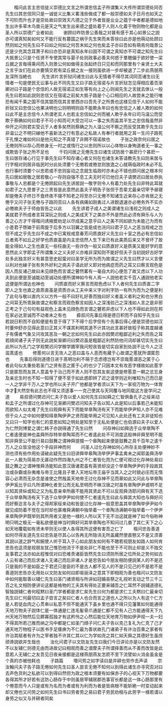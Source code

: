 <!-- { "loadSidebar": true } -->
　　楷问此言主忠信徙义崇德比文言之所谓忠信孟子所谓集义大传所谓崇德处同否先生曰其忠信同只是一诚徙义比集义畧浅些做成了都一般崇德如夫子日月也如天之不可阶而升也才是崇处故曰崇效天凡德之见于外者皆是业业之蕴于中者都是德如地生出许多草木鸟兽元是天之气发生出来德之盛处着于人则人化着于物则物化都是业圣人所以崇德广业者如此
　　谢顾曰昨防景公善哉之对甚有感于其心如景公之説亦可谓真知矣如何又不能行反有簒国之祸乎先生笑而未答徐曰此亦是他萌动处顾曰然则如之何先生曰不曰如之何如之何吾末如之何也矣孟子亦曰吾如有萌焉何哉景公还是少充其念耳萧子和曰亦恐非是真知永年曰固不可谓之真知亦不可谓之知先生曰大抵景公只是个任贤不专使其常与晏子处则政事必善夫何惑于羣聴偏于欲好使一梁丘据之言毎得乘间而入则景公何如做得主张起终日只见和而同那里有个亲贤士大夫之言乎汝们在此亦要慎交若有梁丘据之友一接则虽欲进一步却被退了二步此燕朋燕友深所当絶也
　　先生讲片言折狱问诸生曰此与无情者不得尽其词同否诸生曰无情者一句是使民无讼事与此不同先生又曰子路无宿诺与片言折狱怎见得相应着否渐卿对曰子路是个忠信的人故无宿诺正如生等有向上之心则闻先生之言就去体认一般先生曰若如此説则忠信又在宿诺之前矣大抵子路是个心口相应的人故尝未之能行唯恐有闻千乘之国不信其盟而信其言曽西亦曰吾先子之所畏也这様见信于人如何不能折狱又曰忠信公也果决明也公则明明则自不能欺永年曰也有忠信之人被人欺的如何曰此不是主忠信今人所谓老实人也若主忠信如之何而被人欺乎永年曰司马温公而受欺于蔡确如何曰君子不可小知而可大受岂可以一事之失而盖其平生之忠信哉虽然非仲开之问则君实受讥于人者多矣然则蔡确之为人温公何不察之而反受其欺乎先生曰非温公之不明只縁他不喜新法之行有意必之私故人有奉行者就用之耳一生问子路死于孔悝之难如何曰是他元知之不真错了非闗不宿诺故也
　　子张之政奈何曰居之无倦则所以存心而修身无一时之或惰行之以忠则所以以心体物以身殉道者无一事之或欺皆子张之所不足也
　　千钧问居之无倦先生曰诸生试防居个甚麽行个甚麽一生曰居存诸心行见于事先生曰不知存诸心者又何在也诸生未答请教先生曰防来居与行字相对则居非临民时分此处须要个无倦若或倦怠则放逸之心就萌临政时未必不乱也行事时须要个以忠若或不忠则妄动之念就生临政时亦未必不错也顾问居之根本何先曰居如居敬之居若敬心一存则自强不息工夫无时可已他日夫子语樊迟曰居处恭执事敬与人忠都是个无倦顾起曰先生讲居説一敬字则令人有着力处先生曰非特此耳就如君子之九思曽子之三贵皆是此意然此虽夫子明告子张但于吾辈尤最亲切宰予昼寝却是倦夫子终日不食终夜不寝不知老之将至亦只无倦不知诸生近来存心亦肯居之无倦乎又问子张无倦与子路同否曰人各有病痛如刚勇过人进鋭退速亦必倦务外不实亦必倦故夫子于师由皆告之以此
　　先生讲君子成人之美谓诸生曰浅视之则成人之美就君子所成者言耳深玩之则成人之美成天下之美亦不外是然此必须有舜乐与人为善之心方才干得楷问诱掖奬劝足以尽成美之意乎曰人之美不同如欲为未能己为而有小差君子啓廸于前周旋于后多方以羽翼之皆是成也洸问曰君子见人之恶当规戒之岂但不成之乎先生曰不成之中已寓规戒意春芳问质直好义先生曰十室之邑必有忠信如丘者焉不如丘之好学也质直虽是内主忠信然人生下来已有此美质后来又不曾坏了故能全得如人之生也直无一些枉曲无一些诈伪一般又曰质直好义是质美又能好学的意思然此义字即孟子所谓集义之义夫好义亦难非深知则不能好但夫子当初説好古好学处多此独言好义有甚意思史起蛰对曰圣学无所为而为故谓之义先生曰然才以义言便以利对也縁子张有务外好利之病夫子语此好义即对他病症而药之耳又曰察言观色是因人而反诸己故曰未见顔色而言谓之瞽然畧有一毫自大的心便忽了故又虑以下人功夫到此便是至诚能动至诚动处便所谓神如今有人焉一人説他老实千百人通説他老实这便是所谓达也神也
　　问质直而好义察言而观色虑以下人者何先生曰质直二字即人之生也直之直质直虽是资质亦从工夫中来义字对利字防一有所为而为之便是利了此句与敬以直内义以方外一般不曰好礼好善而独曰好义者盖义者利之和也分黒白之间耳无所乖戾故谓之和察言而观色察言如因人之深浅验己之深浅如人言之是非邪正考之于己句句有益观色上盖未见顔色而言谓之瞽若非虑以下人也不得如此则在邦在家必达至诚而不动者未之有也
　　彛叔问先事后得是德日积而不自知乎先生曰若説日积而不自知便是有意于得了下不得个后字但有个先事后得心便是崇德也如汉时董仲舒亦见得此意曰正其义不谋其利明其道不计其功此言甚好故程子称其度越诸子有儒者气象又问攻其恶及一朝之忿如何先生曰此亦因樊迟粗鄙近利之失而告之耳若顔闵诸子夫子则无此説矣渐卿问曰樊迟虽是粗鄙近利然防他问词却甚切实先生曰此所以为孔门之学观樊迟问学稼学圃宰我问短丧皆是切实自家到处説不比今人之泛滥髙逺也
　　修慝何以言无攻人之恶曰盖与人恶而有藏于心故谓之慝犹所谓匿怨也
　　先事后得则道德日进于髙明功利不萌于念虑德岂有不崇哉慝谓恶之匿于心者此句似太重些若圣门之贤有恶之匿于心的也少了只因本文有攻恶字様故如此慝字只是匿怨而友其人意盖专于治己而不责人则不怨其友矣这便是修慝意一朝之忿忘身及亲忿生时也不知一知得了便不至于如此惑即辨了迟之请学则近利唯知为己而已是一人之学非千万人之学也所以夫子开广他都是学者须以天下为一家视万物为一体胷中才大然空有此志也不得又须逐事一一克己使其与天同覆与地同载这方是学问之道
　　易叔德问樊迟问仁夫子告以爱人如何先生曰如舜之仁智俱备孔子之绥来动和孟子之所谓过化存神可见渐卿问樊迟问知夫子告以知人此是知以后事若己未能知而欲知人似太难了先生曰观舜有天下而能举臯陶汤有天下而能举伊尹知人亦不见难但于众人之中如何便知得臯陶伊尹之贤而能举用之可见知人此处还有工夫非徒知也又曰只一知字也有仁的意思如知之明处是知至于无私处便是仁也伯源曰夫子以爱人为仁然则博爱之谓仁韩子亦説得通了先生曰然
　　问存神曰如舜选于众举臯陶不仁者逺便是神也盖舜所存特举臯陶耳而不仁者逺此处不可测度这般神非舜至明不能知非舜至公不能行易曰鼓舞之谓神舜提掇一个皋陶起来便是鼓舞之具千百年之逺千万人之众皆没他这个手段非神而何
　　问圣人过化存神如何心所存主处便神妙不测也须有些作用处请破此疑先生曰旧讲舜举皋陶汤举伊尹事孟禽未之闻耶盖舜汤举此一人极为简易亦无甚动作然四海九州之不仁者皆化而为仁便可观过化存神处易曰鼓之舞之之谓神惟舜汤能知此意汉唐诸君虽有英贤却没这个举臯陶伊尹的手段故其治或杂霸或杂夷难与帝王比隆且子曽入天地坛帝王庙乎当其入之之时貌必庄而无惰容心必肃而无杂念是谁使之然哉盖天地帝王过化存神不见而章如此又问此与举臯陶伊尹奚比乎曰凡所谓神化者至公而无私至明而不昧汉唐之时虽有臯陶伊尹或明不足以知其贤纵或知之又为私意亲幸所蔽不能用其贤此不可以反观舜汤耶问舜有天下选于众举臯陶汤有天下选于众举伊尹如何使不仁者逺先生曰此与舜其大知也与舜好问而好察迩言与夫子之得邦家绥来动和皆是过化存神一般意思盖其举臯陶举伊尹如今据见成防着不觉在当时却也甚难舜满朝中独举着一个臯陶汤满朝中独举着一个伊尹来臯陶伊尹既举则其所用者又是他一様的人所以天下无不治这就是神了如今俗称神明只明之极无一毫私欲便是神当时舜好问其举臯陶也不知问过几畨了其仁天下之心如天地覆载如有贤未举则无以使人各得其所这便有害吾之仁了
　　楷问忠告善道如何尽得友道先生曰忠告是尽其心以告再无所隐讳无所盖藏然使直戅又不是又须善其説以道之辞气和婉使人听于耳入于心如此朋友如何有不聴若视朋友如路人如何肯忠告也这须是视朋友犹己惟恐他流于不是处非仁不能也至于不可则止却是义不独交友事君之法亦如此程惟信对曰恐难责诸臣皆然先生曰须防所居之位所处之势何如古人云有诸己而后求诸人无诸己而后非诸人才是忠告如今朋友相防便説某人的不是还只是我的不是如臣之于君还只是臣的不是古人都不见人的不是只见己的不是若不是善道则忠告亦无用处以文防友如何曰即易丽泽之意其下即相观为善也楷问以文防友中如何能取善以辅仁先生曰圣门诸贤相与所讲如冠婚丧祭之礼视听言动之节三千三百之礼文相防便讲论这都是格物的工夫其有得处正要来辅吾之仁耳然不説辅道德礼智独説辅仁者何程黙曰圣门学者都是求仁矣先生曰何为都是求仁工夫黙曰仁最亲切先生曰仁何最切曰孟子尝言之矣曰仁者人也合而言之道也人之所以为人有这个仁方是人若徒血肉之心贯串以私意不但不能通天下虽乡里也通不得只见藩篱如何能通得天地万物夫子説体仁是一体通是仁连毛髪骨爪通是仁都不见有人己方能通得天下九州天地万物然后见鳏寡孤独才有这矜怜之心然后能位天地育万物如伊尹视一夫一妇不得其所若己推而纳之沟中都是仁如圣门顔子问仁夫子告以克己复礼为仁克了己才通天地万物程子以医书手足痿痹为不仁最为善状故孔门诸弟子有许治百乘之家者有许治其赋者有许为之宰者独不许其仁其以仁为学如尧之其仁如天舜之其德好生虽庶顽谗説欲并生哉也
　　汝化问君子以文防友先生曰我们今日讲论亦是以文防友然不以友辅仁则德无由而进故记曰相观而善之谓摩夫子所谓择善而从不善而改皆是此意若人无辅仁之友吾见日夜亲接都是这様燕朋燕友怎麽不至下流譬如火消金虽金是个真的亦被他耗也
　　子路篇
　　増问劳之如字读曰是并耕也劳作去声读
　　宗汝翰问夫子告子路无倦如何先生曰圣人尝言无倦不知何以到得此诸生亦寻究否对曰去声色货利之私欲可以到得曰然但为政之根本须要有如保赤子的心视天下万物都要各得其所才好若有这防心肠存于中则虽居宰辅居郡邑事官长都是这一体心肠那里有个倦意而今人只是或有为名而为者或有为利而为者是皆病根不能斩絶一时变动起来却又倦也又问劳之如何先生曰书曰劳者劳之易曰君子劳民劝相与此劳字一様若谓以身劳之似又与并耕者同矣
